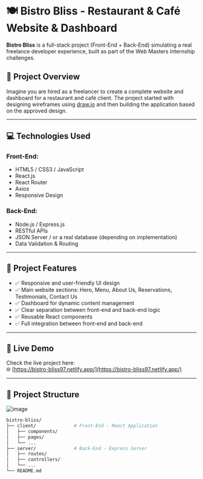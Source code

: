 # 🍽️ Bistro Bliss - Restaurant & Café Website & Dashboard

**Bistro Bliss** is a full-stack project (Front-End + Back-End) simulating a real freelance developer experience, built as part of the Web Masters Internship challenges.

## 📌 Project Overview

Imagine you are hired as a freelancer to create a complete website and dashboard for a restaurant and café client. The project started with designing wireframes using [draw.io](https://draw.io) and then building the application based on the approved design.

---

## 💻 Technologies Used

### Front-End:
- HTML5 / CSS3 / JavaScript
- React.js
- React Router
- Axios
- Responsive Design

### Back-End:
- Node.js / Express.js
- RESTful APIs
- JSON Server / or a real database (depending on implementation)
- Data Validation & Routing

---

## 🧩 Project Features

- ✅ Responsive and user-friendly UI design
- ✅ Main website sections: Hero, Menu, About Us, Reservations, Testimonials, Contact Us
- ✅ Dashboard for dynamic content management
- ✅ Clear separation between front-end and back-end logic
- ✅ Reusable React components
- ✅ Full integration between front-end and back-end

---

## 🧪 Live Demo

Check the live project here:  
🌐 [https://bistro-bliss97.netlify.app/](https://bistro-bliss97.netlify.app/)

---

## 📁 Project Structure
![image](https://github.com/user-attachments/assets/3dbe8121-1bb3-459a-95e7-6a980c0d1264)
```bash
bistro-bliss/
├── client/              # Front-End - React Application
│   ├── components/
│   ├── pages/
│   └── ...
├── server/              # Back-End - Express Server
│   ├── routes/
│   ├── controllers/
│   └── ...
└── README.md





